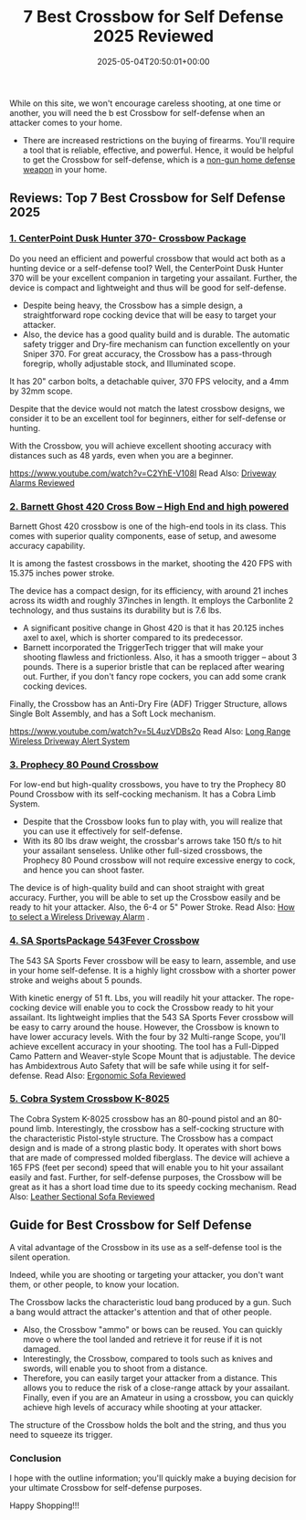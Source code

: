 ﻿---
layout: post
title: 7 Best Crossbow for Self Defense 2025 Reviewed
date: '2025-05-04T20:50:01+00:00'
categories:
- Defense
tags: []
slug: /best-crossbow-for-self-defense/
lastmod: 2025-05-07T12:21:23+03:00
---

While on this site, we won't encourage careless shooting, at one time or another, you will need the b
est Crossbow for self-defense
when an attacker comes to your home.
- There are increased restrictions on the buying of firearms. You'll require a tool that is reliable, effective, and powerful.
Hence, it would be helpful to get the Crossbow for self-defense, which is a
[non-gun home defense weapon](https://pestpolicy.com/best-self-defense-weapon-besides-gun/)
in your home.
## Reviews: Top 7 Best Crossbow for Self Defense 2025
### [1. CenterPoint Dusk Hunter 370- Crossbow Package](https://www.amazon.com/gp/product/B06Y2L441J/?tag=p-policy-20)
Do you need an efficient and powerful crossbow that would act both as a hunting device or a self-defense tool?
Well, the CenterPoint Dusk Hunter 370 will be your excellent companion in targeting your assailant. Further, the device is compact and lightweight and thus will be good for self-defense.
- Despite being heavy, the Crossbow has a simple design, a straightforward rope cocking device that will be easy to target your attacker.
- Also, the device has a good quality build and is durable. The automatic safety trigger and Dry-fire mechanism can function excellently on your Sniper 370.
For great accuracy, the Crossbow has a pass-through foregrip, wholly adjustable stock, and Illuminated scope.

It has 20" carbon bolts, a detachable quiver, 370 FPS velocity, and a 4mm by 32mm scope.

Despite that the device would not match the latest crossbow designs, we consider it to be an excellent tool for beginners, either for self-defense or hunting.

With the Crossbow, you will achieve excellent shooting accuracy with distances such as 48 yards, even when you are a beginner.

https://www.youtube.com/watch?v=C2YhE-V108I
Read Also:
[Driveway Alarms Reviewed](https://pestpolicy.com/best-driveway-alarms/)
### [2. Barnett Ghost 420 Cross Bow – High End and high powered](https://www.amazon.com/dp/B01MTDH9IB/?tag=p-policy-20)
Barnett Ghost 420 crossbow is one of the high-end tools in its class. This comes with superior quality components, ease of setup, and awesome accuracy capability.

It is among the fastest crossbows in the market, shooting the 420 FPS with 15.375 inches power stroke.

The device has a compact design, for its efficiency, with around 21 inches across its width and roughly 37inches in length. It employs the Carbonlite 2 technology, and thus sustains its durability but is 7.6 lbs.
- A significant positive change in Ghost 420 is that it has 20.125 inches axel to axel, which is shorter compared to its predecessor.
- Barnett incorporated the TriggerTech trigger that will make your shooting flawless and frictionless. Also, it has a smooth trigger – about 3 pounds.
There is a superior bristle that can be replaced after wearing out. Further, if you don't fancy rope cockers, you can add some crank cocking devices.

Finally, the Crossbow has an Anti-Dry Fire (ADF) Trigger Structure, allows Single Bolt Assembly, and has a Soft Lock mechanism.

https://www.youtube.com/watch?v=5L4uzVDBs2o
Read Also:
[Long Range Wireless Driveway Alert System](https://pestpolicy.com/long-range-wireless-driveway-alert-system/)
### [3. Prophecy 80 Pound Crossbow](https://www.amazon.com/dp/B00SI8TZCK/?tag=p-policy-20)
For low-end but high-quality crossbows, you have to try the Prophecy 80 Pound Crossbow with its self-cocking mechanism. It has a Cobra Limb System.
- Despite that the Crossbow looks fun to play with, you will realize that you can use it effectively for self-defense.
- With its 80 lbs draw weight, the crossbar's arrows take 150 ft/s to hit your assailant senseless.
Unlike other full-sized crossbows, the Prophecy 80 Pound crossbow will not require excessive energy to cock, and hence you can shoot faster.

The device is of high-quality build and can shoot straight with great accuracy.
Further, you will be able to set up the Crossbow easily and be ready to hit your attacker. Also, the 6-4 or 5" Power Stroke.
Read Also:
[How to select a Wireless Driveway Alarm](https://pestpolicy.com/how-to-select-a-wireless-driveway-alarm/)
.
### [4. SA Sports](https://www.amazon.com/dp/B007ELWHJ0/?tag=p-policy-20)[Package 543](https://www.amazon.com/dp/B007ELWHJ0/?tag=p-policy-20)[Fever Crossbow](https://www.amazon.com/dp/B007ELWHJ0/?tag=p-policy-20)
The 543 SA Sports Fever crossbow will be easy to learn, assemble, and use in your home self-defense. It is a highly light crossbow with a shorter power stroke and weighs about 5 pounds.

With kinetic energy of 51 ft. Lbs, you will readily hit your attacker.
The rope-cocking device will enable you to cock the Crossbow ready to hit your assailant.
Its lightweight implies that the 543 SA Sports Fever crossbow will be easy to carry around the house. However, the Crossbow is known to have lower accuracy levels.
With the four by 32 Multi-range Scope, you'll achieve excellent accuracy in your shooting.
The tool has a Full-Dipped Camo Pattern and Weaver-style Scope Mount that is adjustable. The device has Ambidextrous Auto Safety that will be safe while using it for self-defense.
Read Also:
[Ergonomic Sofa Reviewed](https://pestpolicy.com/best-ergonomic-sofa/)
### [5. Cobra System Crossbow K-8025](https://www.amazon.com/dp/B00NZ8O1AY/?tag=p-policy-20)
The Cobra System K-8025 crossbow has an 80-pound pistol and an 80-pound limb.
Interestingly, the crossbow has a self-cocking structure with the characteristic Pistol-style structure.
The Crossbow has a compact design and is made of a strong plastic body. It operates with short bows that are made of compressed molded fiberglass.
The device will achieve a 165 FPS (feet per second) speed that will enable you to hit your assailant easily and fast.
Further, for self-defense purposes, the Crossbow will be great as it has a short load time due to its speedy cocking mechanism.
Read Also:
[Leather Sectional Sofa Reviewed](https://pestpolicy.com/best-leather-sectional-sofa/)
## Guide for Best Crossbow for Self Defense
A vital advantage of the Crossbow in its use as a self-defense tool is the silent operation.

Indeed, while you are shooting or targeting your attacker, you don't want them, or other people, to know your location.

The Crossbow lacks the characteristic loud bang produced by a gun. Such a bang would attract the attacker's attention and that of other people.
- Also, the Crossbow "ammo" or bows can be reused. You can quickly move o where the tool landed and retrieve it for reuse if it is not damaged.
- Interestingly, the Crossbow, compared to tools such as knives and swords, will enable you to shoot from a distance.
- Therefore, you can easily target your attacker from a distance. This allows you to reduce the risk of a close-range attack by your assailant.
Finally, even if you are an Amateur in using a crossbow, you can quickly achieve high levels of accuracy while shooting at your attacker.

The structure of the Crossbow holds the bolt and the string, and thus you need to squeeze its trigger.
### Conclusion
I hope with the outline information; you'll quickly make a buying decision for your ultimate Crossbow for self-defense purposes.

Happy Shopping!!!